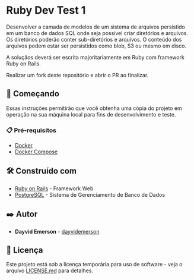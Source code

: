 # Ruby Dev Test 1

Desenvolver a camada de modelos de um sistema de arquivos persistido em um banco de dados SQL onde seja possível criar diretórios e arquivos. Os diretórios poderão conter sub-diretórios e arquivos. O conteúdo dos arquivos podem estar ser persistidos como blob, S3 ou mesmo em disco.

A soluçãos deverá ser escrita majoritariamente em Ruby com framework Ruby on Rails.

Realizar um fork deste repositório e abrir o PR ao finalizar.

## 🚀 Começando

Essas instruções permitirão que você obtenha uma cópia do projeto em operação na sua máquina local para fins de desenvolvimento e teste.

### 📋 Pré-requisitos

- [Docker](https://docs.docker.com/engine/install/)
- [Docker Compose](https://docs.docker.com/compose/install/)

## 🛠️ Construído com

* [Ruby on Rails](https://rubyonrails.org/) - Framework Web
* [PostgreSQL](https://www.postgresql.org/) - Sistema de Gerenciamento de Banco de Dados

## ✒️ Autor

* **Dayvid Emerson** - [dayvidemerson](https://github.com/dayvidemerson)

## 📄 Licença

Este projeto está sob a licença temporária para uso de software  - veja o arquivo [LICENSE.md](https://github.com/dayvidemerson/clicksign-file-system/blob/main/LICENSE.md) para detalhes.

